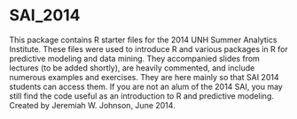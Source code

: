 SAI_2014
========

This package contains R starter files for the 2014 UNH Summer Analytics Institute. These files were used to introduce R and various packages in R for predictive modeling and data mining. They accompanied slides from lectures (to be added shortly), are heavily commented, and include numerous examples and exercises. They are here mainly so that SAI 2014 students can access them. If you are not an alum of the 2014 SAI, you may still find the code useful as an introduction to R and predictive modeling.
Created by Jeremiah W. Johnson, June 2014. 
